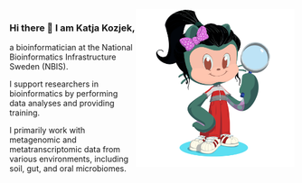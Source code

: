 <img align="right" src="octocat-1756813557337.png" width="280">


### Hi there 👋 I am Katja Kozjek, 

a bioinformatician at the National Bioinformatics Infrastructure Sweden (NBIS).

I support researchers in bioinformatics by performing data analyses and providing training.

I primarily work with metagenomic and metatranscriptomic data from various environments, including soil, gut, and oral microbiomes.

<!--
**KatjaKo/KatjaKo** is a ✨ _special_ ✨ repository because its `README.md` (this file) appears on your GitHub profile.

Here are some ideas to get you started:

- 🔭 I’m currently working on ...
- 🌱 I’m currently learning ...
- 👯 I’m looking to collaborate on ...
- 🤔 I’m looking for help with ...
- 💬 Ask me about ...
- 📫 How to reach me: ...
- 😄 Pronouns: ...
- ⚡ Fun fact: ...
-->
